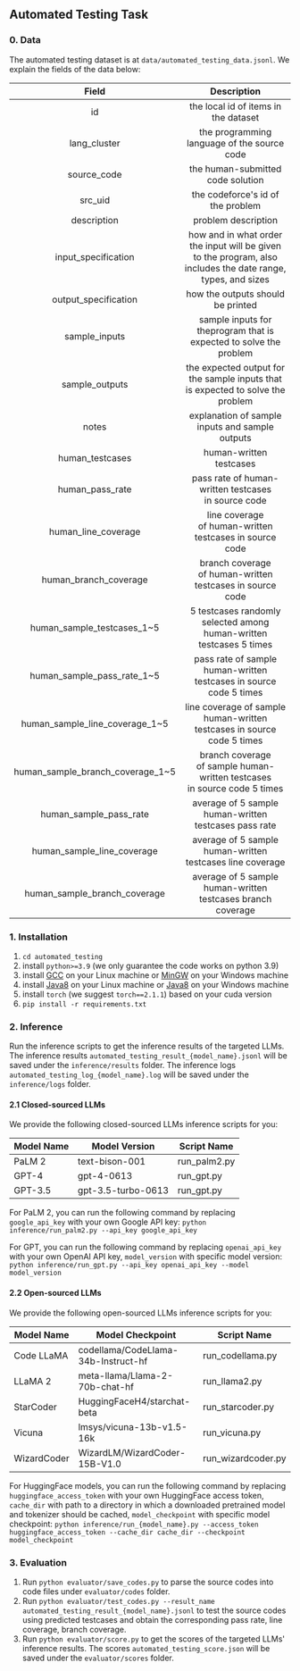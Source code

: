 ## Automated Testing Task

### 0. Data

The automated testing dataset is at `data/automated_testing_data.jsonl`. We explain the fields of the data below:


|              Field              |                                                 Description                                                 |
| :------------------------------: | :----------------------------------------------------------------------------------------------------------: |
|                id                |                                     the local id of items in the dataset                                     |
|           lang_cluster           |                                 the programming language of the source code                                 |
|           source_code           |                                      the human-submitted code solution                                      |
|             src_uid             |                                      the codeforce's id of the problem                                      |
|           description           |                                             problem description                                             |
|       input_specification       | how and in what order the input will be given to the program, also includes the date range, types, and sizes |
|       output_specification       |                                      how the outputs should be printed                                      |
|          sample_inputs          |                     sample inputs for theprogram that is expected to solve the problem                     |
|          sample_outputs          |              the expected output for the sample inputs that is expected to solve the problem              |
|              notes              |                              explanation of sample inputs and sample outputs                              |
|         human_testcases         |                                           human-written testcases                                           |
|         human_pass_rate         |                            pass rate of human-written testcases in source code                            |
|       human_line_coverage       |                          line coverage of human-written testcases in source code                          |
|      human_branch_coverage      |                         branch coverage of human-written testcases in source code                         |
|    human_sample_testcases_1~5    |                     5 testcases randomly selected among human-written testcases 5 times                     |
|    human_sample_pass_rate_1~5    |                    pass rate of sample human-written testcases in source code 5 times                    |
|  human_sample_line_coverage_1~5  |                  line coverage of sample human-written testcases in source code 5 times                  |
| human_sample_branch_coverage_1~5 |                 branch coverage of sample human-written testcases in source code 5 times                 |
|      human_sample_pass_rate      |                            average of 5 sample human-written testcases pass rate                            |
|    human_sample_line_coverage    |                          average of 5 sample human-written testcases line coverage                          |
|   human_sample_branch_coverage   |                         average of 5 sample human-written testcases branch coverage                         |

### 1. Installation

1. `cd automated_testing`
2. install `python>=3.9` (we only guarantee the code works on python 3.9)
3. install [GCC](https://linuxize.com/post/how-to-install-gcc-on-ubuntu-20-04/) on your Linux machine or [MinGW](https://sourceforge.net/projects/mingw-w64/files/mingw-w64/mingw-w64-release/) on your Windows machine
4. install [Java8](https://www.oracle.com/java/technologies/downloads/#java8-linux) on your Linux machine or [Java8](https://www.oracle.com/java/technologies/downloads/#java8-windows) on your Windows machine
5. install `torch` (we suggest `torch==2.1.1`) based on your cuda version
6. `pip install -r requirements.txt`

### 2. Inference

Run the inference scripts to get the inference results of the targeted LLMs. The inference results `automated_testing_result_{model_name}.jsonl` will be saved under the `inference/results` folder. The inference logs `automated_testing_log_{model_name}.log` will be saved under the `inference/logs` folder.

#### 2.1 Closed-sourced LLMs

We provide the following closed-sourced LLMs inference scripts for you:


| Model Name | Model Version      | Script Name  |
| ---------- | ------------------ | ------------ |
| PaLM 2     | text-bison-001     | run_palm2.py |
| GPT-4      | gpt-4-0613         | run_gpt.py   |
| GPT-3.5    | gpt-3.5-turbo-0613 | run_gpt.py   |

For PaLM 2, you can run the following command by replacing `google_api_key` with your own Google API key: `python inference/run_palm2.py --api_key google_api_key`

For GPT, you can run the following command by replacing `openai_api_key` with your own OpenAI API key, `model_version` with specific model version: `python inference/run_gpt.py --api_key openai_api_key --model model_version`

#### 2.2 Open-sourced LLMs

We provide the following open-sourced LLMs inference scripts for you:


| Model Name  | Model Checkpoint                    | Script Name        |
| ----------- | ----------------------------------- | ------------------ |
| Code LLaMA  | codellama/CodeLlama-34b-Instruct-hf | run_codellama.py   |
| LLaMA 2     | meta-llama/Llama-2-70b-chat-hf      | run_llama2.py      |
| StarCoder   | HuggingFaceH4/starchat-beta         | run_starcoder.py   |
| Vicuna      | lmsys/vicuna-13b-v1.5-16k           | run_vicuna.py      |
| WizardCoder | WizardLM/WizardCoder-15B-V1.0       | run_wizardcoder.py |

For HuggingFace models, you can run the following command by replacing `huggingface_access_token` with your own HuggingFace access token, `cache_dir` with path to a directory in which a downloaded pretrained model and tokenizer should be cached, `model_checkpoint` with specific model checkpoint: `python inference/run_{model_name}.py --access_token huggingface_access_token --cache_dir cache_dir --checkpoint model_checkpoint`

### 3. Evaluation

1. Run `python evaluator/save_codes.py` to parse the source codes into code files under `evaluator/codes` folder.
2. Run `python evaluator/test_codes.py --result_name automated_testing_result_{model_name}.jsonl` to test the source codes using predicted testcases and obtain the corresponding pass rate, line coverage, branch coverage.
3. Run `python evaluator/score.py` to get the scores of the targeted LLMs' inference results. The scores `automated_testing_score.json` will be saved under the `evaluator/scores` folder.
